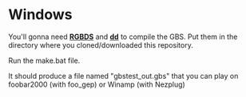 # Windows

You'll gonna need [**RGBDS**](https://github.com/bentley/rgbds/releases/) and [**dd**](http://www.chrysocome.net/dd) to compile the GBS. Put them in the directory where you cloned/downloaded this repository.

Run the make.bat file.
	
It should produce a file named "gbstest_out.gbs" that you can play on foobar2000 (with foo_gep) or Winamp (with Nezplug)